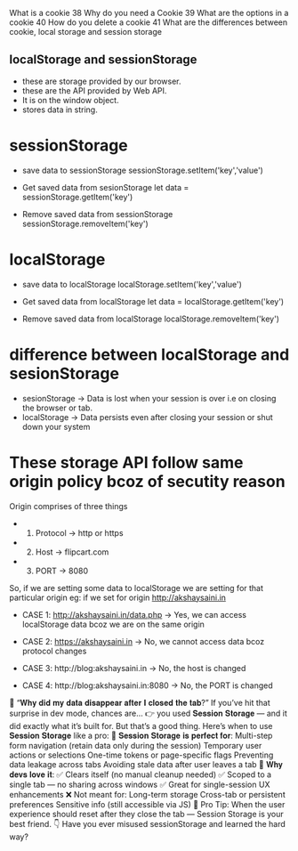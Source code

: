 What is a cookie
38 Why do you need a Cookie
39 What are the options in a cookie
40 How do you delete a cookie
41 What are the differences between cookie, local storage and session storage

## localStorage and sessionStorage

- these are storage provided by our browser.
- these are the API provided by Web API.
- It is on the window object.
- stores data in string.

# sessionStorage

- save data to sessionStorage
  sessionStorage.setItem('key','value')

- Get saved data from sesionStorage
  let data = sessionStorage.getItem('key')

- Remove saved data from sessionStorage
  sessionStorage.removeItem('key')

# localStorage

- save data to localStorage
  localStorage.setItem('key','value')

- Get saved data from localStorage
  let data = localStorage.getItem('key')

- Remove saved data from localStorage
  localStorage.removeItem('key')

# difference between localStorage and sesionStorage

- sesionStorage -> Data is lost when your session is over i.e on closing the browser or tab.
- localStorage -> Data persists even after closing your session or shut down your system

# These storage API follow same origin policy bcoz of secutity reason

Origin comprises of three things

- 1. Protocol -> http or https
- 2. Host -> flipcart.com
- 3. PORT -> 8080

So, if we are setting some data to localStorage we are setting for that particular origin
eg: if we set for origin http://akshaysaini.in

- CASE 1:
  http://akshaysaini.in/data.php -> Yes, we can access localStorage data bcoz we are on the same origin

- CASE 2:
  https://akshaysaini.in -> No, we cannot access data bcoz protocol changes

- CASE 3:
  http://blog:akshaysaini.in -> No, the host is changed

- CASE 4:
  http://blog:akshaysaini.in:8080 -> No, the PORT is changed




🧠 “𝐖𝐡𝐲 𝐝𝐢𝐝 𝐦𝐲 𝐝𝐚𝐭𝐚 𝐝𝐢𝐬𝐚𝐩𝐩𝐞𝐚𝐫 𝐚𝐟𝐭𝐞𝐫 𝐈 𝐜𝐥𝐨𝐬𝐞𝐝 𝐭𝐡𝐞 𝐭𝐚𝐛?”
If you’ve hit that surprise in dev mode, chances are…
 👉 you used 𝐒𝐞𝐬𝐬𝐢𝐨𝐧 𝐒𝐭𝐨𝐫𝐚𝐠𝐞 — and it did exactly what it’s built for.
But that’s a good thing.
 Here’s when to use 𝐒𝐞𝐬𝐬𝐢𝐨𝐧 𝐒𝐭𝐨𝐫𝐚𝐠𝐞 like a pro:
🧩 𝐒𝐞𝐬𝐬𝐢𝐨𝐧 𝐒𝐭𝐨𝐫𝐚𝐠𝐞 𝐢𝐬 𝐩𝐞𝐫𝐟𝐞𝐜𝐭 𝐟𝐨𝐫:
Multi-step form navigation (retain data only during the session)
Temporary user actions or selections
One-time tokens or page-specific flags
Preventing data leakage across tabs
Avoiding stale data after user leaves a tab
🔐 𝐖𝐡𝐲 𝐝𝐞𝐯𝐬 𝐥𝐨𝐯𝐞 𝐢𝐭:
 ✅ Clears itself (no manual cleanup needed)
 ✅ Scoped to a single tab — no sharing across windows
 ✅ Great for single-session UX enhancements
❌ Not meant for:
Long-term storage
Cross-tab or persistent preferences
Sensitive info (still accessible via JS)
🚀 Pro Tip:
When the user experience should reset after they close the tab — Session Storage is your best friend.
👇 Have you ever misused sessionStorage and learned the hard way?